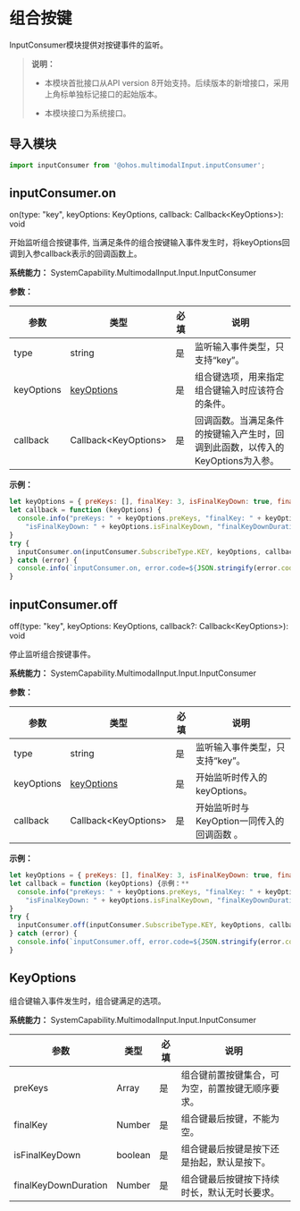 # 组合按键

InputConsumer模块提供对按键事件的监听。

> **说明：**
>
> - 本模块首批接口从API version 8开始支持。后续版本的新增接口，采用上角标单独标记接口的起始版本。
>
> - 本模块接口为系统接口。


## 导入模块


```js
import inputConsumer from '@ohos.multimodalInput.inputConsumer';
```


## inputConsumer.on

on(type: "key", keyOptions: KeyOptions, callback: Callback&lt;KeyOptions&gt;): void

开始监听组合按键事件, 当满足条件的组合按键输入事件发生时，将keyOptions回调到入参callback表示的回调函数上。

**系统能力：** SystemCapability.MultimodalInput.Input.InputConsumer

**参数：** 

| 参数         | 类型                         | 必填   | 说明                                       |
| ---------- | -------------------------- | ---- | ---------------------------------------- |
| type       | string                     | 是    | 监听输入事件类型，只支持“key”。                       |
| keyOptions | [keyOptions](#keyoptions)  | 是    | 组合键选项，用来指定组合键输入时应该符合的条件。                 |
| callback   | Callback&lt;KeyOptions&gt; | 是    | 回调函数。当满足条件的按键输入产生时，回调到此函数，以传入的KeyOptions为入参。 |

**示例：** 

```js
let keyOptions = { preKeys: [], finalKey: 3, isFinalKeyDown: true, finalKeyDownDuration: 0 }
let callback = function (keyOptions) {
  console.info("preKeys: " + keyOptions.preKeys, "finalKey: " + keyOptions.finalKey,
    "isFinalKeyDown: " + keyOptions.isFinalKeyDown, "finalKeyDownDuration: " + keyOptions.finalKeyDownDuration)
}
try {
  inputConsumer.on(inputConsumer.SubscribeType.KEY, keyOptions, callback);
} catch (error) {
  console.info(`inputConsumer.on, error.code=${JSON.stringify(error.code)}, error.msg=${JSON.stringify(error.message)}`);
}
```


## inputConsumer.off

off(type: "key", keyOptions: KeyOptions, callback?: Callback&lt;KeyOptions&gt;): void

停止监听组合按键事件。

**系统能力：** SystemCapability.MultimodalInput.Input.InputConsumer

**参数：** 

| 参数         | 类型                         | 必填   | 说明                              |
| ---------- | -------------------------- | ---- | ------------------------------- |
| type       | string                     | 是    | 监听输入事件类型，只支持“key”。              |
| keyOptions | [keyOptions](#keyoptions)  | 是    | 开始监听时传入的keyOptions。             |
| callback   | Callback&lt;KeyOptions&gt; | 是    | 开始监听时与KeyOption一同传入的回调函数&nbsp;。 |

**示例：** 

```js
let keyOptions = { preKeys: [], finalKey: 3, isFinalKeyDown: true, finalKeyDownDuration: 0 }
let callback = function (keyOptions) {示例：**
  console.info("preKeys: " + keyOptions.preKeys, "finalKey: " + keyOptions.finalKey,
    "isFinalKeyDown: " + keyOptions.isFinalKeyDown, "finalKeyDownDuration: " + keyOptions.finalKeyDownDuration)
}
try {
  inputConsumer.off(inputConsumer.SubscribeType.KEY, keyOptions, callback);
} catch (error) {
  console.info(`inputConsumer.off, error.code=${JSON.stringify(error.code)}, error.msg=${JSON.stringify(error.message)}`);
}
```


## KeyOptions

组合键输入事件发生时，组合键满足的选项。

**系统能力：** SystemCapability.MultimodalInput.Input.InputConsumer

| 参数                   | 类型      | 必填   | 说明                       |
| -------------------- | ------- | ---- | ------------------------ |
| preKeys              | Array   | 是    | 组合键前置按键集合，可为空，前置按键无顺序要求。 |
| finalKey             | Number  | 是    | 组合键最后按键，不能为空。            |
| isFinalKeyDown       | boolean | 是    | 组合键最后按键是按下还是抬起，默认是按下。    |
| finalKeyDownDuration | Number  | 是    | 组合键最后按键按下持续时长，默认无时长要求。   |
